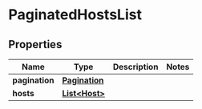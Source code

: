 

# PaginatedHostsList

## Properties

Name | Type | Description | Notes
------------ | ------------- | ------------- | -------------
**pagination** | [**Pagination**](Pagination.md) |  | 
**hosts** | [**List&lt;Host&gt;**](Host.md) |  | 




